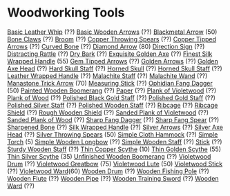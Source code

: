 <!-- TITLE: Woodworking -->
<!-- SUBTITLE: Wood, bones, and other rugged things -->

# Woodworking Tools

[Basic Leather Whip](basic-leather-whip) (??)
[Basic Wooden Arrows](basic-wooden-arrow) (??)
[Blackmetal Arrow](blackmetal-arrow) (50)
[Bone Claws](bone-claws) (??)
[Broom](broom) (??)
[Copper Throwing Spears](copper-throwing-spear) (??)
[Copper Tipped Arrows](copper-tipped-arrow) (??)
[Curved Bone](curved-bone) (??)
[Diamond Arrow](diamond-arrow) (80)
[Direction Sign](direction-sign) (??)
[Distracting Rattle](distracting-rattle) (??)
[Dry Bark](dry-bark) (??)
[Exquisite Golden Axe](exquisite-golden-axe) (??)
[Finest Silk Wrapped Handle](finest-silk-wrapped-handle) (55)
[Gem Tipped Arrows](gem-tipped-arrow) (??)
[Golden Arrows](golden-arrow) (??)
[Golden Axe Head](golden-axe-head) (??)
[Hard Skull Staff](hard-skull-staff) (??)
[Horned Skull](horned-skull) (??)
[Horned Skull Staff](horned-skull-staff) (??)
[Leather Wrapped Handle](leather-wrapped-handle) (??)
[Malachite Staff](malachite-staff) (??)
[Malachite Wand](malachite-wand) (??)
[Manastone Trick Arrow](manastone-trick-arrow) (70)
[Measuring Stick](measuring-stick) (??)
[Ophidian Fang Dagger](ophidian-fang-dagger) (50)
[Painted Wooden Boomerang](painted-wooden-boomerang) (??)
[Paper](paper) (??)
[Plank of Violetwood](plank-of-violetwood) (??)
[Plank of Wood](plank-of-wood) (??)
[Polished Black Gold Staff](polished-black-gold-staff) (??)
[Polished Gold Staff](polished-gold-staff) (??)
[Polished Silver Staff](polished-silver-staff) (??)
[Polished Wooden Staff](polished-wooden-staff) (??)
[Ribcage](ribcage) (??)
[Ribcage Shield](ribcage-shield) (??)
[Rough Wooden Shield](rough-wooden-shield) (??)
[Sanded Plank of Violetwood](sanded-plank-of-violetwood) (??)
[Sanded Plank of Wood](sanded-plank-of-wood) (??)
[Sharp Fang Dagger](sharp-fang-dagger) (??)
[Sharp Fang Spear](sharp-fang-spear) (??)
[Sharpened Bone](sharpened-bone) (??)
[Silk Wrapped Handle](silk-wrapped-handle) (??)
[Silver Arrows](silver-arrow) (??)
[Silver Axe Head](silver-axe-head) (??)
[Silver Throwing Spears](silver-throwing-spear) (50)
[Simple Cloth Hammock](simple-cloth-hammock) (??)
[Simple Torch](simple-torch) (5)
[Simple Wooden Longbow](simple-wooden-longbow) (??)
[Simple Wooden Staff](simple-wooden-staff) (??)
[Stick](stick) (??)
[Sturdy Wooden Staff](sturdy-wooden-staff) (??)
[Thin Copper Scythe](thin-copper-scythe) (10)
[Thin Golden Scythe](thin-golden-scythe) (55)
[Thin Silver Scythe](thin-silver-scythe) (35)
[Unfinished Wooden Boomerang](unfinished-wooden-boomerang) (??)
[Violetwood Drum](violetwood-drum) (??)
[Violetwood Greatbow](violetwood-greatbow) (75)
[Violetwood Lute](violetwood-lute) (50)
[Violetwood Stick](violetwood-stick) (??)
[Violetwood Ward](violetwood-ward)(60)
[Wooden Drum](wooden-drum) (??)
[Wooden Fishing Pole](wooden-fishing-pole) (??)
[Wooden Flute](wooden-flute) (??)
[Wooden Pipe](wooden-pipe) (??)
[Wooden Training Sword](wooden-training-sword) (??)
[Wooden Ward](wooden-ward) (??)

